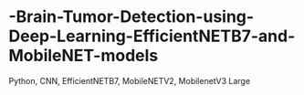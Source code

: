 # -Brain-Tumor-Detection-using-Deep-Learning-EfficientNETB7-and-MobileNET-models
Python, CNN, EfficientNETB7, MobileNETV2, MobilenetV3 Large
